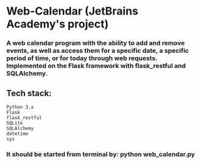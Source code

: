 # Web-Calendar (JetBrains Academy's project) 

### A web calendar program with the ability to add and remove events, as well as access them for a specific date, a specific period of time, or for today through web requests. Implemented on the Flask framework with flask_restful and SQLAlchemy.

## Tech stack:
    Python 3.x
    Flask
    flask_restful
    SQLite
    SQLAlchemy
    datetime
    sys

### It should be started from terminal by: python web_calendar.py 
